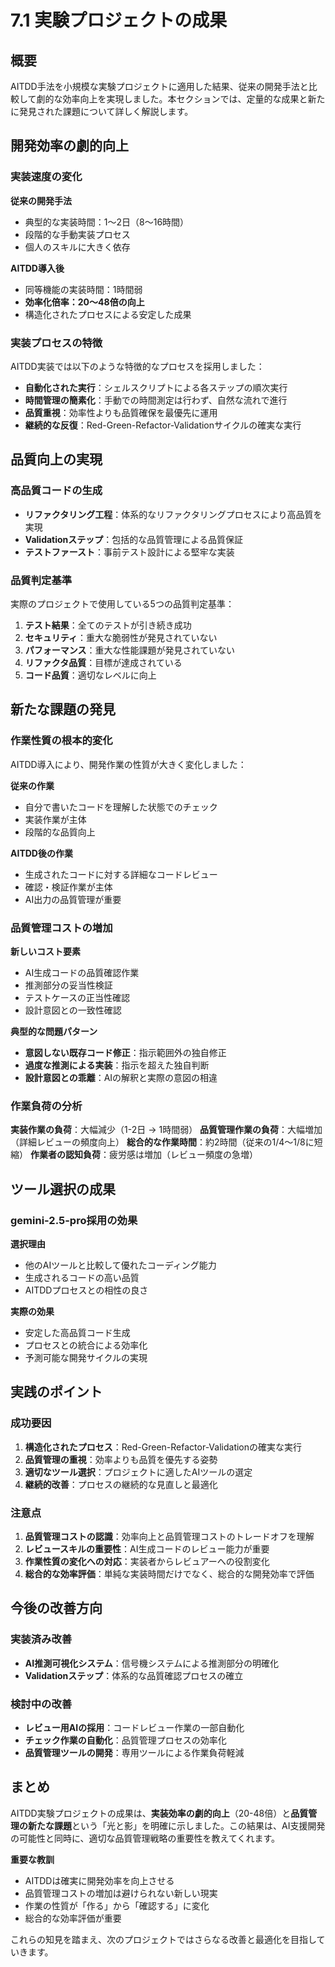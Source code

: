 # 7.1 実験プロジェクトの成果

## 概要

AITDD手法を小規模な実験プロジェクトに適用した結果、従来の開発手法と比較して劇的な効率向上を実現しました。本セクションでは、定量的な成果と新たに発見された課題について詳しく解説します。

## 開発効率の劇的向上

### 実装速度の変化

**従来の開発手法**
- 典型的な実装時間：1〜2日（8〜16時間）
- 段階的な手動実装プロセス
- 個人のスキルに大きく依存

**AITDD導入後**
- 同等機能の実装時間：1時間弱
- **効率化倍率：20〜48倍の向上**
- 構造化されたプロセスによる安定した成果

### 実装プロセスの特徴

AITDD実装では以下のような特徴的なプロセスを採用しました：

- **自動化された実行**：シェルスクリプトによる各ステップの順次実行
- **時間管理の簡素化**：手動での時間測定は行わず、自然な流れで進行
- **品質重視**：効率性よりも品質確保を最優先に運用
- **継続的な反復**：Red-Green-Refactor-Validationサイクルの確実な実行

## 品質向上の実現

### 高品質コードの生成

- **リファクタリング工程**：体系的なリファクタリングプロセスにより高品質を実現
- **Validationステップ**：包括的な品質管理による品質保証
- **テストファースト**：事前テスト設計による堅牢な実装

### 品質判定基準

実際のプロジェクトで使用している5つの品質判定基準：

1. **テスト結果**：全てのテストが引き続き成功
2. **セキュリティ**：重大な脆弱性が発見されていない
3. **パフォーマンス**：重大な性能課題が発見されていない
4. **リファクタ品質**：目標が達成されている
5. **コード品質**：適切なレベルに向上

## 新たな課題の発見

### 作業性質の根本的変化

AITDD導入により、開発作業の性質が大きく変化しました：

**従来の作業**
- 自分で書いたコードを理解した状態でのチェック
- 実装作業が主体
- 段階的な品質向上

**AITDD後の作業**
- 生成されたコードに対する詳細なコードレビュー
- 確認・検証作業が主体
- AI出力の品質管理が重要

### 品質管理コストの増加

**新しいコスト要素**
- AI生成コードの品質確認作業
- 推測部分の妥当性検証
- テストケースの正当性確認
- 設計意図との一致性確認

**典型的な問題パターン**
- **意図しない既存コード修正**：指示範囲外の独自修正
- **過度な推測による実装**：指示を超えた独自判断
- **設計意図との乖離**：AIの解釈と実際の意図の相違

### 作業負荷の分析

**実装作業の負荷**：大幅減少（1-2日 → 1時間弱）
**品質管理作業の負荷**：大幅増加（詳細レビューの頻度向上）
**総合的な作業時間**：約2時間（従来の1/4〜1/8に短縮）
**作業者の認知負荷**：疲労感は増加（レビュー頻度の急増）

## ツール選択の成果

### gemini-2.5-pro採用の効果

**選択理由**
- 他のAIツールと比較して優れたコーディング能力
- 生成されるコードの高い品質
- AITDDプロセスとの相性の良さ

**実際の効果**
- 安定した高品質コード生成
- プロセスとの統合による効率化
- 予測可能な開発サイクルの実現

## 実践のポイント

### 成功要因

1. **構造化されたプロセス**：Red-Green-Refactor-Validationの確実な実行
2. **品質管理の重視**：効率よりも品質を優先する姿勢
3. **適切なツール選択**：プロジェクトに適したAIツールの選定
4. **継続的改善**：プロセスの継続的な見直しと最適化

### 注意点

1. **品質管理コストの認識**：効率向上と品質管理コストのトレードオフを理解
2. **レビュースキルの重要性**：AI生成コードのレビュー能力が重要
3. **作業性質の変化への対応**：実装者からレビュアーへの役割変化
4. **総合的な効率評価**：単純な実装時間だけでなく、総合的な開発効率で評価

## 今後の改善方向

### 実装済み改善

- **AI推測可視化システム**：信号機システムによる推測部分の明確化
- **Validationステップ**：体系的な品質確認プロセスの確立

### 検討中の改善

- **レビュー用AIの採用**：コードレビュー作業の一部自動化
- **チェック作業の自動化**：品質管理プロセスの効率化
- **品質管理ツールの開発**：専用ツールによる作業負荷軽減

## まとめ

AITDD実験プロジェクトの成果は、**実装効率の劇的向上**（20-48倍）と**品質管理の新たな課題**という「光と影」を明確に示しました。この結果は、AI支援開発の可能性と同時に、適切な品質管理戦略の重要性を教えてくれます。

**重要な教訓**
- AITDDは確実に開発効率を向上させる
- 品質管理コストの増加は避けられない新しい現実
- 作業の性質が「作る」から「確認する」に変化
- 総合的な効率評価が重要

これらの知見を踏まえ、次のプロジェクトではさらなる改善と最適化を目指していきます。
